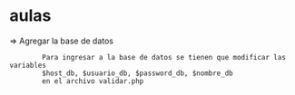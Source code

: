 # aulas
=>	Agregar la base de datos

			Para ingresar a la base de datos se tienen que modificar las variables
			$host_db, $usuario_db, $password_db, $nombre_db
			en el archivo validar.php
